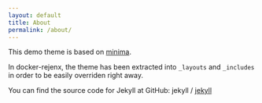 ```yaml
---
layout: default
title: About
permalink: /about/
---
```


This demo theme is based on [minima](https://github.com/jekyll/minima).

In docker-rejenx, the theme has been extracted into `_layouts` and `_includes` in order to be easily overriden right away.

You can find the source code for Jekyll at GitHub:
jekyll /
[jekyll](https://github.com/jekyll/jekyll)
